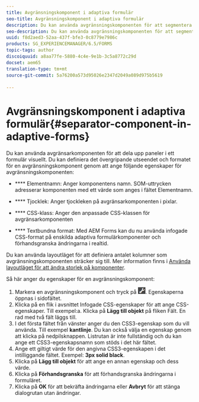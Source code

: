 ```yaml
---
title: Avgränsningskomponent i adaptiva formulär
seo-title: Avgränsningskomponent i adaptiva formulär
description: Du kan använda avgränsningskomponenten för att segmentera ett formulär visuellt.
seo-description: Du kan använda avgränsningskomponenten för att segmentera ett formulär visuellt.
uuid: f8d2aed3-52aa-437f-bfe3-0c8779e7986c
products: SG_EXPERIENCEMANAGER/6.5/FORMS
topic-tags: author
discoiquuid: a8aa77fe-5880-4c4e-9e1b-3c5a8772c29d
docset: aem65
translation-type: tm+mt
source-git-commit: 5a76200a573d95026e2347d2049a089d975b5619

---
```



# Avgränsningskomponent i adaptiva formulär{#separator-component-in-adaptive-forms}

Du kan använda avgränsarkomponenten för att dela upp paneler i ett formulär visuellt. Du kan definiera det övergripande utseendet och formatet för en avgränsningskomponent genom att ange följande egenskaper för avgränsningskomponenten:

* **** Elementnamn: Anger komponentens namn. SOM-uttrycken adresserar komponenten med ett värde som anges i fältet Elementnamn.
* **** Tjocklek: Anger tjockleken på avgränsarkomponenten i pixlar.

* **** CSS-klass: Anger den anpassade CSS-klassen för avgränsarkomponenten

* **** Textbundna format: Med AEM Forms kan du nu använda infogade CSS-format på enskilda adaptiva formulärkomponenter och förhandsgranska ändringarna i realtid.

Du kan använda layoutläget för att definiera antalet kolumner som avgränsningskomponenten sträcker sig till. Mer information finns i [Använda layoutläget för att ändra storlek på komponenter](../../forms/using/resize-using-layout-mode.md).

Så här anger du egenskaper för en avgränsningskomponent:

1. Markera en avgränsningskomponent och tryck på ![cmpr](assets/cmppr.png). Egenskaperna öppnas i sidofältet.
1. Klicka på en flik i avsnittet Infogade CSS-egenskaper för att ange CSS-egenskaper. Till exempel:a. Klicka på **Lägg till objekt** på fliken Fält. En rad med två fält läggs till.
1. I det första fältet från vänster anger du den CSS3-egenskap som du vill använda. Till exempel **kantlinje**. Du kan också välja en egenskap genom att klicka på nedpilsknappen. Listrutan är inte fullständig och du kan ange ett CSS3-egenskapsnamn som stöds i det här fältet.
1. Ange ett giltigt värde för den angivna CSS3-egenskapen i det intilliggande fältet. Exempel: **3px solid black**.
1. Klicka på **Lägg till objekt** för att ange en annan egenskap och dess värde.
1. Klicka på **Förhandsgranska** för att förhandsgranska ändringarna i formuläret.
1. Klicka på **OK** för att bekräfta ändringarna eller **Avbryt** för att stänga dialogrutan utan ändringar.

